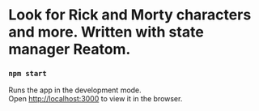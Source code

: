 # Look for Rick and Morty characters and more. Written with state manager Reatom.

### `npm start`

Runs the app in the development mode.\
Open [http://localhost:3000](http://localhost:3000) to view it in the browser.
